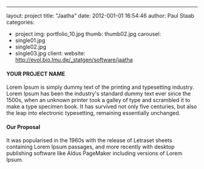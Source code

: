 ---
layout: project
title:  "Jaatha"
date:   2012-001-01 16:54:46
author: Paul Staab
categories:
- project
img: portfolio_10.jpg
thumb: thumb02.jpg
carousel:
- single01.jpg
- single02.jpg
- single03.jpg
client: 
website: http://evol.bio.lmu.de/_statgen/software/jaatha

#### YOUR PROJECT NAME
Lorem Ipsum is simply dummy text of the printing and typesetting industry. Lorem Ipsum has been the industry's standard dummy text ever since the 1500s, when an unknown printer took a galley of type and scrambled it to make a type specimen book. It has survived not only five centuries, but also the leap into electronic typesetting, remaining essentially unchanged.

#### Our Proposal
It was popularised in the 1960s with the release of Letraset sheets containing Lorem Ipsum passages, and more recently with desktop publishing software like Aldus PageMaker including versions of Lorem Ipsum.
